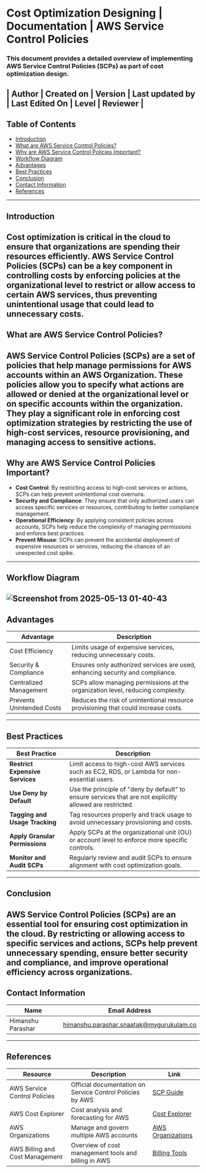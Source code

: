# Cost Optimization Designing | Documentation | AWS Service Control Policies
### This document provides a detailed overview of implementing AWS Service Control Policies (SCPs) as part of cost optimization design.
| **Author** | **Created on** | **Version** | **Last updated by** | **Last Edited On** | **Level** | **Reviewer** |
---
## Table of Contents
- [Introduction](#introduction)
- [What are AWS Service Control Policies?](#what-are-aws-service-control-policies)
- [Why are AWS Service Control Policies Important?](#why-are-aws-service-control-policies-important)
- [Workflow Diagram](#workflow-diagram)
- [Advantages](#advantages)
- [Best Practices](#best-practices)
- [Conclusion](#conclusion)
- [Contact Information](#contact-information)
- [References](#references)
---
## Introduction
Cost optimization is critical in the cloud to ensure that organizations are spending their resources efficiently. AWS Service Control Policies (SCPs) can be a key component in controlling costs by enforcing policies at the organizational level to restrict or allow access to certain AWS services, thus preventing unintentional usage that could lead to unnecessary costs.
---
## What are AWS Service Control Policies?
AWS Service Control Policies (SCPs) are a set of policies that help manage permissions for AWS accounts within an AWS Organization. These policies allow you to specify what actions are allowed or denied at the organizational level or on specific accounts within the organization. They play a significant role in enforcing cost optimization strategies by restricting the use of high-cost services, resource provisioning, and managing access to sensitive actions.
---
## Why are AWS Service Control Policies Important?
- **Cost Control**: By restricting access to high-cost services or actions, SCPs can help prevent unintentional cost overruns.  
- **Security and Compliance**: They ensure that only authorized users can access specific services or resources, contributing to better compliance management.  
- **Operational Efficiency**: By applying consistent policies across accounts, SCPs help reduce the complexity of managing permissions and enforce best practices.  
- **Prevent Misuse**: SCPs can prevent the accidental deployment of expensive resources or services, reducing the chances of an unexpected cost spike.
---
## Workflow Diagram
![Screenshot from 2025-05-13 01-40-43](https://github.com/user-attachments/assets/4dba62f1-7adc-4c4b-a6fb-8dfe266fa80c)
---
## Advantages
| **Advantage**               | **Description**                                              |
|----------------------------|--------------------------------------------------------------|
| Cost Efficiency             | Limits usage of expensive services, reducing unnecessary costs. |
| Security & Compliance       | Ensures only authorized services are used, enhancing security and compliance. |
| Centralized Management      | SCPs allow managing permissions at the organization level, reducing complexity. |
| Prevents Unintended Costs   | Reduces the risk of unintentional resource provisioning that could increase costs. |
---
## Best Practices
| **Best Practice**                | **Description**                                                                                   |
|----------------------------------|---------------------------------------------------------------------------------------------------|
| **Restrict Expensive Services**  | Limit access to high-cost AWS services such as EC2, RDS, or Lambda for non-essential users.       |
| **Use Deny by Default**          | Use the principle of "deny by default" to ensure services that are not explicitly allowed are restricted. |
| **Tagging and Usage Tracking**   | Tag resources properly and track usage to avoid unnecessary provisioning and costs.               |
| **Apply Granular Permissions**   | Apply SCPs at the organizational unit (OU) or account level to enforce more specific controls.    |
| **Monitor and Audit SCPs**       | Regularly review and audit SCPs to ensure alignment with cost optimization goals.                 |
---
## Conclusion
AWS Service Control Policies (SCPs) are an essential tool for ensuring cost optimization in the cloud. By restricting or allowing access to specific services and actions, SCPs help prevent unnecessary spending, ensure better security and compliance, and improve operational efficiency across organizations.
---
## Contact Information
| **Name**            | **Email Address**                                   |
|---------------------|-----------------------------------------------------|
| Himanshu Parashar   | himanshu.parashar.snaatak@mygurukulam.co           |
---
## References
| **Resource**                | **Description**                                                | **Link**                                                                 |
|-----------------------------|----------------------------------------------------------------|--------------------------------------------------------------------------|
| AWS Service Control Policies | Official documentation on Service Control Policies by AWS     | [SCP Guide](https://docs.aws.amazon.com/organizations/latest/userguide/orgs_manage_controls_scps.html) |
| AWS Cost Explorer           | Cost analysis and forecasting for AWS                          | [Cost Explorer](https://aws.amazon.com/aws-cost-management/aws-cost-explorer/) |
| AWS Organizations           | Manage and govern multiple AWS accounts                        | [AWS Organizations](https://aws.amazon.com/organizations/) |
| AWS Billing and Cost Management | Overview of cost management tools and billing in AWS       | [Billing Tools](https://aws.amazon.com/aws-cost-management/) |
